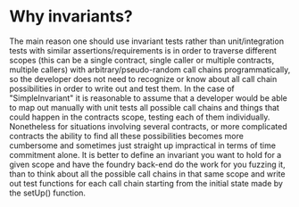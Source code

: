 # Why invariants?

The main reason one should use invariant tests rather than unit/integration tests with similar assertions/requirements is in order to traverse different scopes (this can be a single contract, single caller or multiple contracts, multiple callers) with arbitrary/pseudo-random call chains programmatically, so the developer does not need to recognize or know about all call chain possibilities in order to write out and test them. In the case of "SimpleInvariant" it is reasonable to assume that a developer would be able to map out manually with unit tests all possible call chains and things that could happen in the contracts scope, testing each of them individually. Nonetheless for situations involving several contracts, or more complicated contracts the ability to find all these possibilities becomes more cumbersome and sometimes just straight up impractical in terms of time commitment alone. It is better to define an invariant you want to hold for a given scope and have the foundry back-end do the work for you fuzzing it, than to think about all the possible call chains in that same scope and write out test functions for each call chain starting from the initial state made by the setUp() function.
